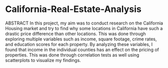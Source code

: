 # California-Real-Estate-Analysis

ABSTRACT
In this project, my aim was to conduct research on the California Housing market and try to find
why some locations in California have such a drastic price difference than other locations. This
was done through exploring multiple variables such as income, square footage, crime rates, and education scores for each property.
By analyzing these variables, I found that income in the individual counties has an effect on the
pricing of properties. This was done through correlation tests as well using scatterplots to visualize my findings.
